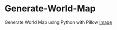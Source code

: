 # Generate-World-Map
Generate World Map using Python with Pillow
[Image](https://github.com/Preselany/Generate-World-Map/blob/main/map.png)
